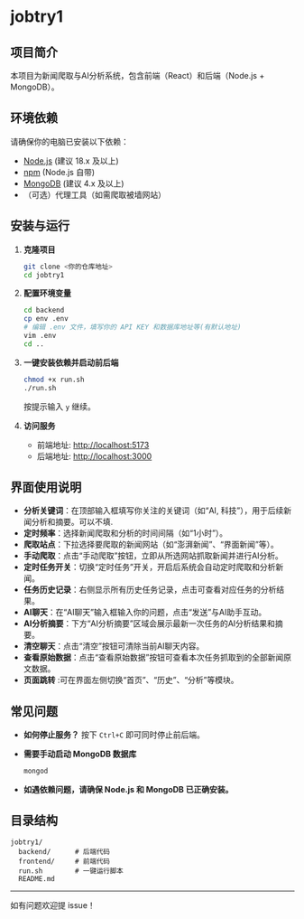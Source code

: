 # jobtry1

## 项目简介
本项目为新闻爬取与AI分析系统，包含前端（React）和后端（Node.js + MongoDB）。

## 环境依赖

请确保你的电脑已安装以下依赖：

- [Node.js](https://nodejs.org/) (建议 18.x 及以上)
- [npm](https://www.npmjs.com/) (Node.js 自带)
- [MongoDB](https://www.mongodb.com/) (建议 4.x 及以上)
- （可选）代理工具（如需爬取被墙网站）

## 安装与运行

1. **克隆项目**
    ```bash
    git clone <你的仓库地址>
    cd jobtry1
    ```

2. **配置环境变量**
    ```bash
    cd backend
    cp env .env
    # 编辑 .env 文件，填写你的 API KEY 和数据库地址等(有默认地址)
    vim .env
    cd ..
    ```

3. **一键安装依赖并启动前后端**
    ```bash
    chmod +x run.sh
    ./run.sh
    ```
    按提示输入 `y` 继续。

4. **访问服务**
    - 前端地址: [http://localhost:5173](http://localhost:5173)
    - 后端地址: [http://localhost:3000](http://localhost:3000)

## 界面使用说明

- **分析关键词**：在顶部输入框填写你关注的关键词（如“AI, 科技”），用于后续新闻分析和摘要。可以不填.
- **定时频率**：选择新闻爬取和分析的时间间隔（如“1小时”）。
- **爬取站点**：下拉选择要爬取的新闻网站（如“澎湃新闻”、“界面新闻”等）。
- **手动爬取**：点击“手动爬取”按钮，立即从所选网站抓取新闻并进行AI分析。
- **定时任务开关**：切换“定时任务”开关，开启后系统会自动定时爬取和分析新闻。
- **任务历史记录**：右侧显示所有历史任务记录，点击可查看对应任务的分析结果。
- **AI聊天**：在“AI聊天”输入框输入你的问题，点击“发送”与AI助手互动。
- **AI分析摘要**：下方“AI分析摘要”区域会展示最新一次任务的AI分析结果和摘要。
- **清空聊天**：点击“清空”按钮可清除当前AI聊天内容。
- **查看原始数据**：点击“查看原始数据”按钮可查看本次任务抓取到的全部新闻原文数据。
- **页面跳转** :可在界面左侧切换“首页”、“历史”、“分析”等模块。

## 常见问题

- **如何停止服务？**
  按下 `Ctrl+C` 即可同时停止前后端。

- **需要手动启动 MongoDB 数据库**
  ```bash
  mongod
  ```

- **如遇依赖问题，请确保 Node.js 和 MongoDB 已正确安装。**

## 目录结构

```
jobtry1/
  backend/      # 后端代码
  frontend/     # 前端代码
  run.sh        # 一键运行脚本
  README.md
```

---

如有问题欢迎提 issue！